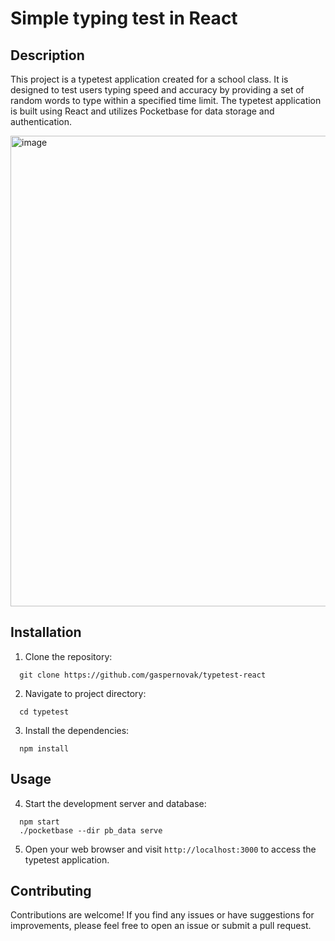 # Simple typing test in React

## Description
This project is a typetest application created for a school class. It is designed to test users typing speed and accuracy by providing a set of random words to type within a specified time limit. The typetest application is built using React and utilizes Pocketbase for data storage and authentication.

<img width="753" alt="image" src="https://github.com/gaspernovak/typetest-react/assets/36790111/14a921f6-2238-46e5-89d3-f73560d6dcd0">

## Installation
1. Clone the repository:
```
  git clone https://github.com/gaspernovak/typetest-react
```

2. Navigate to project directory:
```
  cd typetest
```

3. Install the dependencies:
```
  npm install 
```

## Usage
4. Start the development server and database:
```
  npm start
  ./pocketbase --dir pb_data serve
```

5. Open your web browser and visit `http://localhost:3000` to access the typetest application.

## Contributing
Contributions are welcome! If you find any issues or have suggestions for improvements, please feel free to open an issue or submit a pull request.
